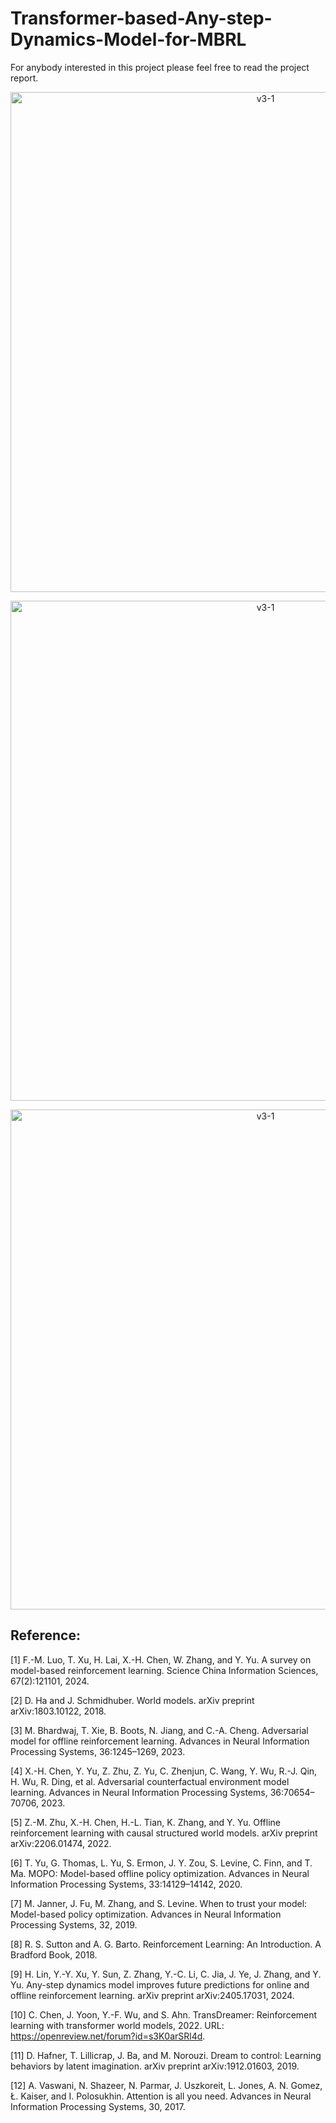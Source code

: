 # Transformer-based-Any-step-Dynamics-Model-for-MBRL
For anybody interested in this project please feel free to read the project report.

<p align="center">
  <img src="https://github.com/user-attachments/assets/568f77cd-00ee-4a16-8d51-31fcc6dd7efa" alt="v3-1" width="800">
</p>

<p align="center">
  <img src="https://github.com/user-attachments/assets/8a98dd26-7c17-4fee-b923-c83a7db85083" alt="v3-1" width="800">
</p>

<p align="center">
  <img src="https://github.com/user-attachments/assets/e93948a1-dc58-4dc1-a84e-2586a5141b62" alt="v3-1" width="800">
</p>

## Reference:

[1] F.-M. Luo, T. Xu, H. Lai, X.-H. Chen, W. Zhang, and Y. Yu. A survey on model-based reinforcement learning. Science China Information Sciences, 67(2):121101, 2024.

[2] D. Ha and J. Schmidhuber. World models. arXiv preprint arXiv:1803.10122, 2018.

[3] M. Bhardwaj, T. Xie, B. Boots, N. Jiang, and C.-A. Cheng. Adversarial model for offline reinforcement learning. Advances in Neural Information Processing Systems, 36:1245–1269, 2023.

[4] X.-H. Chen, Y. Yu, Z. Zhu, Z. Yu, C. Zhenjun, C. Wang, Y. Wu, R.-J. Qin, H. Wu, R. Ding, et al. Adversarial counterfactual environment model learning. Advances in Neural Information Processing Systems, 36:70654–70706, 2023.

[5] Z.-M. Zhu, X.-H. Chen, H.-L. Tian, K. Zhang, and Y. Yu. Offline reinforcement learning with causal structured world models. arXiv preprint arXiv:2206.01474, 2022.

[6] T. Yu, G. Thomas, L. Yu, S. Ermon, J. Y. Zou, S. Levine, C. Finn, and T. Ma. MOPO: Model-based offline policy optimization. Advances in Neural Information Processing Systems, 33:14129–14142, 2020.

[7] M. Janner, J. Fu, M. Zhang, and S. Levine. When to trust your model: Model-based policy optimization. Advances in Neural Information Processing Systems, 32, 2019.

[8] R. S. Sutton and A. G. Barto. Reinforcement Learning: An Introduction. A Bradford Book, 2018.

[9] H. Lin, Y.-Y. Xu, Y. Sun, Z. Zhang, Y.-C. Li, C. Jia, J. Ye, J. Zhang, and Y. Yu. Any-step dynamics model improves future predictions for online and offline reinforcement learning. arXiv preprint arXiv:2405.17031, 2024.

[10] C. Chen, J. Yoon, Y.-F. Wu, and S. Ahn. TransDreamer: Reinforcement learning with transformer world models, 2022. URL: https://openreview.net/forum?id=s3K0arSRl4d.

[11] D. Hafner, T. Lillicrap, J. Ba, and M. Norouzi. Dream to control: Learning behaviors by latent imagination. arXiv preprint arXiv:1912.01603, 2019.

[12] A. Vaswani, N. Shazeer, N. Parmar, J. Uszkoreit, L. Jones, A. N. Gomez, Ł. Kaiser, and I. Polosukhin. Attention is all you need. Advances in Neural Information Processing Systems, 30, 2017.
